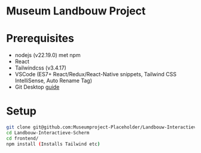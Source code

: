 # Museum Landbouw Project

# Prerequisites
- nodejs (v22.19.0) met npm
- React
- Tailwindcss (v3.4.17)
- VSCode (ES7+ React/Redux/React-Native snippets, Tailwind CSS IntelliSense, Auto Rename Tag)
- Git Desktop [guide](github_desktop_ssh_setup.md)



# Setup
```bash
git clone git@github.com:Museumproject-Placeholder/Landbouw-Interactieve-Scherm.git
cd Landbouw-Interactieve-Scherm
cd frontend/
npm install (Installs Tailwind etc)
```
